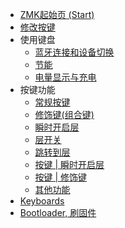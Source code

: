 * [ZMK起始页 (Start)](zmk/README)
* [修改按键](zmk/zmk-studio-set-key)
* 使用键盘
    * [蓝牙连接和设备切换](zmk/device/zmk-device-switching.md)
    * [节能](zmk/device/zmk-power-saving.md)
    * [电量显示与充电](zmk/device/zmk-battery.md)
* 按键功能
    * [常规按键 ](zmk/keymap/normal-key.md)
    * [修饰键(组合键)](zmk/keymap/mods-key)
    * [瞬时开启层](zmk/keymap/l-layer)
    * [层开关](zmk/keymap/t-layer)
    * [跳转到层](zmk/keymap/to-layer)
    * [按键 | 瞬时开启层](zmk/keymap/layer-tap)
    * [按键 | 修饰键](zmk/keymap/mod-tap)
    * [其他功能](zmk/keymap/other-behaviors)
* [Keyboards](zmk/keyboards/)
* [Bootloader, 刷固件](zmk/bootloader/)
